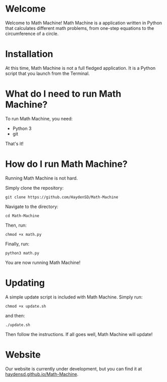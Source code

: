 # Welcome
Welcome to Math Machine! Math Machine is a application written in Python that calculates different math problems, from one-step equations to the circumference of a circle.

# Installation

At this time, Math Machine is not a full fledged application. It is a Python script that you launch from the Terminal.

# What do I need to run Math Machine?

To run Math Machine, you need:
* Python 3
* git

That's it!

# How do I run Math Machine?

Running Math Machine is not hard.

Simply clone the repository:
```
git clone https://github.com/HaydenSD/Math-Machine
```
Navigate to the directory:
```
cd Math-Machine
```
Then, run:
```
chmod +x math.py
```
Finally, run:
```
python3 math.py
```
You are now running Math Machine!

# Updating

A simple update script is included with Math Machine. Simply run:
```
chmod +x update.sh
```
and then:
```
./update.sh
```
Then follow the instructions. If all goes well, Math Machine will update!

# Website
Our website is currently under development, but you can find it at [haydensd.github.io/Math-Machine](http://haydensd.github.io/Math-Machine).
